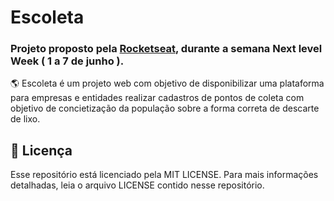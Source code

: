# Escoleta
### Projeto proposto pela [Rocketseat], durante a semana Next level Week ( 1 a 7 de junho ).

:earth_americas: Escoleta é um projeto web com objetivo de disponibilizar uma plataforma para empresas e entidades realizar cadastros 
de pontos de coleta com 
objetivo de concietização da população sobre a forma correta de descarte de lixo.

[rocketseat]: https://github.com/Rocketseat

## **:page_with_curl: Licença**

Esse repositório está licenciado pela MIT LICENSE. Para mais informações detalhadas, leia o arquivo LICENSE contido nesse repositório.
